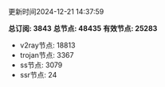 更新时间2024-12-21 14:37:59

**总订阅: 3843**
**总节点: 48435**
**有效节点: 25283**
- v2ray节点: 18813
- trojan节点: 3367
- ss节点: 3079
- ssr节点: 24
